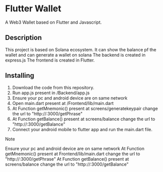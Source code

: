 # Flutter Wallet
A Web3 Wallet based on Flutter and Javascript.

## Description
This project is based on Solana ecosystem. 
It can show the balance pf the wallet and can generate a  wallet on solana
The backend is created in express.js
The frontend is created in Flutter.


## Installing
1. Download the code from this repository.
2. Run app.js present in /Backend/app.js
3. Ensure your pc and android device are on same network
4. Open main.dart present at /Frontend/lib/main.dart
5. At Function getMnemonic() present at screens/generatekeypair change the url to "http://<your-pc-ip-address>:3000/getPhrase"
6. At Function getBalance() present at screens/balance change the url to "http://<your-pc-ip-address>:3000/getBalance"
7. Connect your android mobile to flutter app and run the main.dart file.

> [!NOTE]
>  Ensure your pc and android device are on same network
>  At Function getMnemonic() present at Frontend/lib/main.dart change the url to "http://<your-pc-ip-address>:3000/getPhrase"
> At Function getBalance() present at screens/balance change the url to "http://<your-pc-ip-address>:3000/getBalance"
